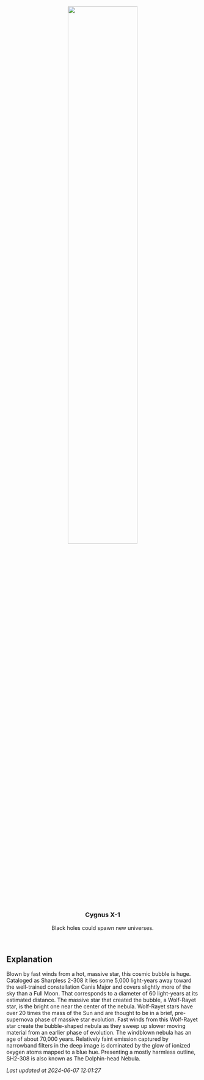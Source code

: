 <p align='center'>
    <img src='https://apod.nasa.gov/apod/image/2406/DolphinNebulaHOO_1024.jpg' width='60%' />
    <h3 align="center">Cygnus X-1</h3>
    <p align="center">Black holes could spawn new universes.</p>
</p>
<br/>

Explanation
--
Blown by fast winds from a hot, massive star, this cosmic bubble is huge. Cataloged as Sharpless 2-308 it lies some 5,000 light-years away toward the well-trained constellation Canis Major and covers slightly more of the sky than a Full Moon. That corresponds to a diameter of 60 light-years at its estimated distance. The massive star that created the bubble, a Wolf-Rayet star, is the bright one near the center of the nebula. Wolf-Rayet stars have over 20 times the mass of the Sun and are thought to be in a brief, pre-supernova phase of massive star evolution. Fast winds from this Wolf-Rayet star create the bubble-shaped nebula as they sweep up slower moving material from an earlier phase of evolution. The windblown nebula has an age of about 70,000 years. Relatively faint emission captured by narrowband filters in the deep image is dominated by the glow of ionized oxygen atoms mapped to a blue hue. Presenting a mostly harmless outline, SH2-308 is also known as The Dolphin-head Nebula.


*Last updated at 2024-06-07 12:01:27*
